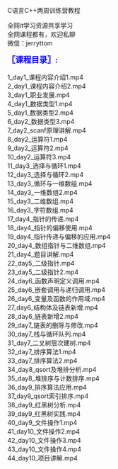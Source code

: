 C语言C++两周训练营教程

全网it学习资源共享学习<br>全网课程都有，欢迎私聊<br>微信：jerryttom<br>

<span style="font-size: large;"><span style="font-family: Tahoma;"><span style="color: #0000ff;"><strong>〖课程目录〗:</strong></span></span></span><br> <span style="font-family: &amp;quot;">&nbsp;&nbsp;</span><br> 1_day1_课程内容介绍1.mp4<br> 2_day1_课程内容介绍2.mp4<br> 3_day1_职业发展.mp4<br> 4_day1_数据类型1.mp4<br> 5_day1_数据类型2.mp4<br> 6_day2_数据类型3.mp4<br> 7_day2_scanf原理讲解.mp4<br> 8_day2_运算符1.mp4<br> 9_day2_运算符2.mp4<br> 10_day2_运算符3.mp4<br> 11_day3_选择与循环1.mp4<br> 12_day3_选择与循环2.mp4<br> 13_day3_循环与一维数组.mp4<br> 14_day3_一维数组2.mp4<br> 15_day3_二维数组.mp4<br> 16_day3_字符数组.mp4<br> 17_day4_指针的传递.mp4<br> 18_day4_指针的偏移使用.mp4<br> 19_day4_指针传递与偏移的应用.mp4<br> 20_day4_数组指针与二维数组.mp4<br> 21_day4_题目讲解.mp4<br> 22_day5_二级指针.mp4<br> 23_day5_二级指针2.mp4<br> 24_day6_函数声明定义调用.mp4<br> 25_day6_嵌套调用与递归调用.mp4<br> 26_day6_变量及函数的作用域.mp4<br> 27_day6_结构体及链表新增.mp4<br> 28_day6_链表新增2.mp4<br> 29_day7_链表的删除与修改.mp4<br> 30_day7_栈与循环队列.mp4<br> 31_day7_二叉树层次建树.mp4<br> 32_day7_排序算法1.mp4<br> 33_day7_排序算法2.mp4<br> 34_day8_qsort及堆排分析.mp4<br> 35_day8_堆排序与计数排序.mp4<br> 36_day9_排序算法应用.mp4<br> 37_day9_qsort索引排序.mp4<br> 38_day9_红黑树分析.mp4<br> 39_day9_红黑树实践.mp4<br> 40_day9_文件操作1.mp4<br> 41_day10_文件操作2.mp4<br> 42_day10_文件操作3.mp4<br> 43_day10_文件操作4.mp4<br> 44_day10_项目讲解.mp4<span style="font-family: &amp;quot;">&nbsp; &nbsp;&nbsp;&nbsp;</span>